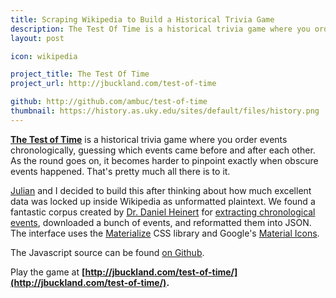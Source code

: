 ```yaml
---
title: Scraping Wikipedia to Build a Historical Trivia Game
description: The Test Of Time is a historical trivia game where you order events chronologically, guessing which events came before and after each other. 
layout: post

icon: wikipedia

project_title: The Test Of Time
project_url: http://jbuckland.com/test-of-time

github: http://github.com/ambuc/test-of-time
thumbnail: https://history.as.uky.edu/sites/default/files/history.png
---
```


<!-- [<img src="/images/lindenmayer_thumbnail.png">](/lindenmayer) -->

**[The Test of Time](http://jbuckland.com/test-of-time)** is a historical trivia game where you order events chronologically, guessing which events came before and after each other. As the round goes on, it becomes harder to pinpoint exactly when obscure events happened. That's pretty much all there is to it.

[Julian](http://julianrosenblum.com) and I decided to build this after thinking about how much excellent data was locked up inside Wikipedia as unformatted plaintext. We found a fantastic corpus created by [Dr. Daniel Heinert](http://www.gesis.org/das-institut/mitarbeiterverzeichnis) for [extracting chronological events](http://vizgr.org/historical-events/), downloaded a bunch of events, and reformatted them into JSON. The interface uses the [Materialize](http://vizgr.org/historical-events/) CSS library and Google's [Material Icons](www.google.com/design/icons/).

The Javascript source can be found [on Github](https://github.com/ambuc/test-of-time).

Play the game at **[http://jbuckland.com/test-of-time/](http://jbuckland.com/test-of-time/).**
